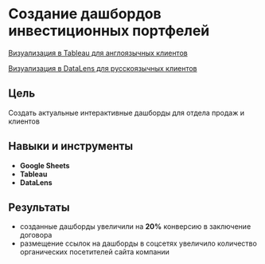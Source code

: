 # Создание дашбордов инвестиционных портфелей

[Визуализация в Tableau для англоязычных клиентов ](https://public.tableau.com/app/profile/alex.slobodskoj/viz/Investmentportfoliosfornon-USresidents/portfolios)

[Визуализация в DataLens для русскоязычных клиентов](https://datalens.yandex/ifh6gonzmke44)

## Цель

Создать актуальные интерактивные дашборды для отдела продаж и клиентов

## Навыки и инструменты

- **Google Sheets**
- **Tableau**
- **DataLens**

## Результаты

- созданные дашборды увеличили на **20%** конверсию в заключение договора
- размещение ссылок на дашборды в соцсетях увеличило количество органических посетителей сайта компании
